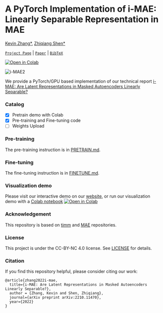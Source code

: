 # A PyTorch Implementation of i-MAE: Linearly Separable Representation in MAE

[Kevin Zhang*](https://kzyz.netlify.com/), [Zhiqiang Shen*](http://zhiqiangshen.com/)

[`Project Page`](https://zhiqiangshen.com/projects/i-mae/)
| [`Paper`](https://arxiv.org/abs/2210.11470)
| [`BibTeX`](#citation)

[![Open in Colab](https://colab.research.google.com/assets/colab-badge.svg)](https://colab.research.google.com/github/vision-learning-acceleration-lab/i-mae/blob/main/i-MAE_demo.ipynb)

![i-MAE2](https://user-images.githubusercontent.com/52997677/196735725-496592d3-5883-4db4-ba34-04d0a8dab535.svg)

We provide a PyTorch/GPU based implementation of our technical report [i-MAE: Are Latent Representations in Masked Autoencoders Linearly Separable?
](https://arxiv.org/abs/2210.11470)

### Catalog

- [X] Pretrain demo with Colab
- [X] Pre-training and Fine-tuning code
- [ ] Weights Upload

### Pre-training

The pre-training instruction is in [PRETRAIN.md](https://github.com/facebookresearch/mae/blob/main/PRETRAIN.md).

### Fine-tuning

The fine-tuning instruction is in [FINETUNE.md](https://github.com/facebookresearch/mae/blob/main/FINETUNE.md).

### Visualization demo

Please visit our interactive demo on our [website](https://zhiqiangshen.com/projects/i-mae/), or run our visualization demo with a [Colab notebook](https://colab.research.google.com/github/vision-learning-acceleration-lab/i-mae/blob/main/i-MAE_demo.ipynb) [![Open in Colab](https://colab.research.google.com/assets/colab-badge.svg)](https://colab.research.google.com/github/vision-learning-acceleration-lab/i-mae/blob/main/i-MAE_demo.ipynb)

### Acknowledgement

This repository is based on [timm](https://github.com/rwightman/pytorch-image-models/tree/master/timm) and [MAE](https://github.com/facebookresearch/mae) repositories.

### License

This project is under the CC-BY-NC 4.0 license. See [LICENSE](LICENSE) for details.

### Citation

If you find this repository helpful, please consider citing our work:

```
@article{zhang2022i-mae,
  title={i-MAE: Are Latent Representations in Masked Autoencoders Linearly Separable?},
  author = {Zhang, Kevin and Shen, Zhiqiang},
  journal={arXiv preprint arXiv:2210.11470},
  year={2022}
}
```
